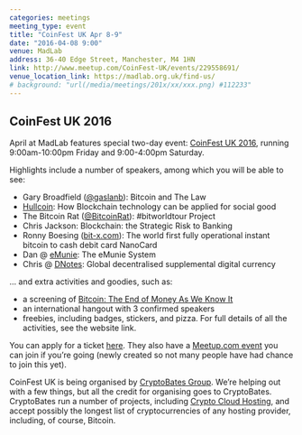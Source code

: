 ```yaml
---
categories: meetings
meeting_type: event
title: "CoinFest UK Apr 8-9"
date: "2016-04-08 9:00"
venue: MadLab
address: 36-40 Edge Street, Manchester, M4 1HN
link: http://www.meetup.com/CoinFest-UK/events/229558691/
venue_location_link: https://madlab.org.uk/find-us/
# background: "url(/media/meetings/201x/xx/xxx.png) #112233"
---
```


## CoinFest UK 2016

April at MadLab features special two-day event: [CoinFest UK 2016][coinfest], running 9:00am-10:00pm Friday and 9:00-4:00pm Saturday.

Highlights include a number of speakers, among which you will be able to see:

* Gary Broadfield ([@gaslanb][@gaslanb]): Bitcoin and The Law
* [Hullcoin][hullcoin]: How Blockchain technology can be applied for social good
* The Bitcoin Rat ([@BitcoinRat][@BitcoinRat]): #bitworldtour Project
* Chris Jackson: Blockchain: the Strategic Risk to Banking
* Ronny Boesing ([bit-x.com][bit-x]): The world first fully operational instant bitcoin to cash debit card NanoCard
* Dan @ [eMunie][emunie]: The eMunie System
* Chris @ [DNotes][dnotes]: Global decentralised supplemental digital currency


… and extra activities and goodies, such as:

* a screening of [Bitcoin: The End of Money As We Know It][bitcoin-teomawki]
* an international hangout with 3 confirmed speakers
* freebies, including badges, stickers, and pizza. For full details of all the activities, see the website link.

You can apply for a ticket [here][tickets]. They also have a [Meetup.com event][meetup] you can join if you’re going (newly created so not many people have had chance to join this yet).

CoinFest UK is being organised by [CryptoBates Group][cryptobates]. We’re helping out with a few  things, but all the credit for organising goes to CryptoBates. CryptoBates run a number of projects, including [Crypto Cloud Hosting][cryptocloudhosting], and accept possibly the longest list of cryptocurrencies of any hosting provider, including, of course, Bitcoin.

[coinfest]: http://coinfestuk.org/
[cryptobates]: http://cryptobatesgroup.co.uk/
[cryptocloudhosting]: https://cryptocloudhosting.org/

[tickets]: https://coinfestuk.org/booktickets/
[meetup]: http://www.meetup.com/CoinFest-UK/events/229558691/

[@gaslanb]: https://twitter.com/gaslanb
[@BitcoinRat]: https://twitter.com/BitcoinRat
[hullcoin]: http://hull-coin.org/
[bit-x]: https://bit-x.com/
[emunie]: http://emunie.com/
[dnotes]: http://dnotescoin.com/

[bitcoin-teomawki]: http://www.imdb.com/title/tt4654844/